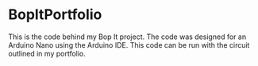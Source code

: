 # BopItPortfolio
This is the code behind my Bop It project.
The code was designed for an Arduino Nano using the Arduino IDE. This code can be run with the circuit outlined in my portfolio.

